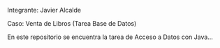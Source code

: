 Integrante: Javier Alcalde

Caso: Venta de Libros (Tarea Base de Datos)

En este repositorio se encuentra la tarea de Acceso a Datos con Java...
